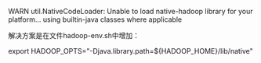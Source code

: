 WARN util.NativeCodeLoader: Unable to load native-hadoop library for your
platform... using builtin-java classes where applicable

解决方案是在文件hadoop-env.sh中增加：

export HADOOP_OPTS="-Djava.library.path=${HADOOP_HOME}/lib/native"  

